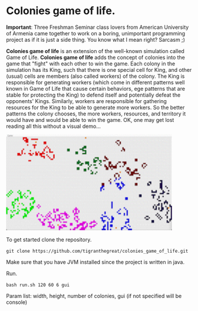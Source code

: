 # Colonies game of life.

**Important**: Three Freshman Seminar class lovers from American University of
Armenia came together to work on a boring, unimportant programming project as
if it is just a side thing. You know what I mean right? Sarcasm ;)

**Colonies game of life** is an extension of the well-known simulation called Game of Life. **Colonies game of life** adds the concept of colonies into the game that "fight" with each other to win the game. Each colony in the simulation has its King, such that there is one special cell for King, and other (usual) cells are members (also called workers) of the colony. The King is responsible for generating workers (which come in different patterns well known in Game of Life that cause certain behaviors, ege patterns that are stable for protecting the King) to defend itself and potentially defeat the opponents' Kings. Similarly, workers are responsible for gathering resources for the King to be able to generate more workers. So the better patterns the colony chooses, the more workers, resources, and territory it would have and would be able to win the game. OK, one may get lost reading all this without a visual demo...

<img src="resources/icons/demo.gif" width="450" height="260" />

To get started clone the repository.

```
git clone https://github.com/tigranthegreat/colonies_game_of_life.git
```

Make sure that you have JVM installed since the project is written in java.

Run.

```
bash run.sh 120 60 6 gui
```

Param list: width, height, number of colonies, gui (if not specified will be console)
